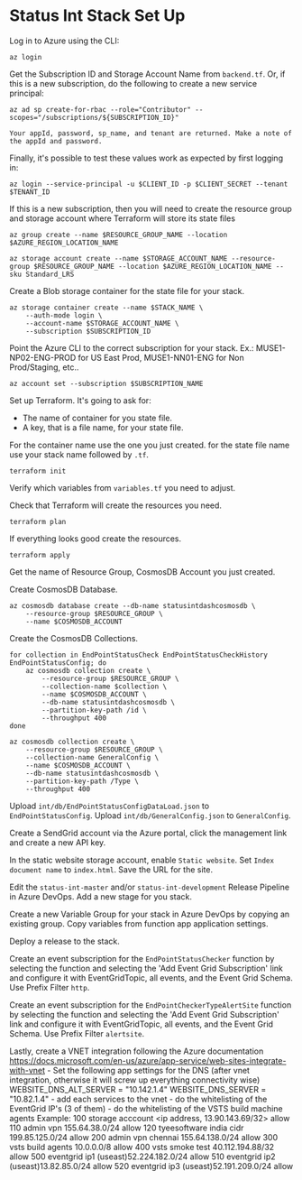 Status Int Stack Set Up
=======================

Log in to Azure using the CLI:

``` shell
az login
```

Get the Subscription ID and Storage Account Name from `backend.tf`.  Or, if this is a new subscription, do the following to create a new service principal:

``` shell
az ad sp create-for-rbac --role="Contributor" --scopes="/subscriptions/${SUBSCRIPTION_ID}"

Your appId, password, sp_name, and tenant are returned. Make a note of the appId and password.
```

Finally, it's possible to test these values work as expected by first logging in:

``` shell
az login --service-principal -u $CLIENT_ID -p $CLIENT_SECRET --tenant $TENANT_ID
```

If this is a new subscription, then you will need to create the resource group and storage account where Terraform will store its state files

``` shell
az group create --name $RESOURCE_GROUP_NAME --location $AZURE_REGION_LOCATION_NAME

az storage account create --name $STORAGE_ACCOUNT_NAME --resource-group $RESOURCE_GROUP_NAME --location $AZURE_REGION_LOCATION_NAME --sku Standard_LRS
```

Create a Blob storage container for the state file for your stack.

``` shell
az storage container create --name $STACK_NAME \
    --auth-mode login \
    --account-name $STORAGE_ACCOUNT_NAME \
    --subscription $SUBSCRIPTION_ID
```

Point the Azure CLI to the correct subscription for your stack.
Ex.: MUSE1-NP02-ENG-PROD for US East Prod, MUSE1-NN01-ENG for Non Prod/Staging, etc..

``` shell
az account set --subscription $SUBSCRIPTION_NAME
```

Set up Terraform. It's going to ask for:

* The name of container for you state file.
* A key, that is a file name, for your state file.

For the container name use the one you just created. for the state file name use your stack name followed by `.tf`.

``` shell
terraform init
```

Verify which variables from `variables.tf` you need to adjust.

Check that Terraform will create the resources you need.

``` shell
terraform plan
```

If everything looks good create the resources.

``` shell
terraform apply
```

Get the name of Resource Group, CosmosDB Account you just created.

Create CosmosDB Database.

``` shell
az cosmosdb database create --db-name statusintdashcosmosdb \
    --resource-group $RESOURCE_GROUP \
    --name $COSMOSDB_ACCOUNT
```

Create the CosmosDB Collections.

``` shell
for collection in EndPointStatusCheck EndPointStatusCheckHistory EndPointStatusConfig; do
    az cosmosdb collection create \
        --resource-group $RESOURCE_GROUP \
        --collection-name $collection \
        --name $COSMOSDB_ACCOUNT \
        --db-name statusintdashcosmosdb \
        --partition-key-path /id \
        --throughput 400
done

az cosmosdb collection create \
    --resource-group $RESOURCE_GROUP \
    --collection-name GeneralConfig \
    --name $COSMOSDB_ACCOUNT \
    --db-name statusintdashcosmosdb \
    --partition-key-path /Type \
    --throughput 400
```

Upload `int/db/EndPointStatusConfigDataLoad.json` to `EndPointStatusConfig`.
Upload `int/db/GeneralConfig.json` to `GeneralConfig`.

Create a SendGrid account via the Azure portal, click the management link and create a new API key.

In the static website storage account, enable `Static website`. Set `Index document name` to `index.html`. Save the URL for the site.

Edit the `status-int-master` and/or `status-int-development` Release Pipeline in Azure DevOps. Add a new stage for you stack.

Create a new Variable Group for your stack in Azure DevOps by copying an existing group. Copy variables from function app application settings.

Deploy a release to the stack.

Create an event subscription for the `EndPointStatusChecker` function by selecting the function and selecting the 'Add Event Grid Subscription' link and configure it with EventGridTopic, all events, and the Event Grid Schema. Use Prefix Filter `http`.

Create an event subscription for the `EndPointCheckerTypeAlertSite` function by selecting the function and selecting the 'Add Event Grid Subscription' link and configure it with EventGridTopic, all events, and the Event Grid Schema. Use Prefix Filter `alertsite`.


Lastly, create a VNET integration following the Azure documentation https://docs.microsoft.com/en-us/azure/app-service/web-sites-integrate-with-vnet
	- Set the following app settings for the DNS (after vnet integration, otherwise it will screw up everything connectivity wise)
	    WEBSITE_DNS_ALT_SERVER         = "10.142.1.4"
	    WEBSITE_DNS_SERVER             = "10.82.1.4"
	- add each services to the vnet
	- do the whitelisting of the EventGrid IP's (3 of them)
	- do the whitelisting of the VSTS build machine agents
		Example:
				100			storage acccount		<ip address, 13.90.143.69/32>		allow
				110			admin vpn				155.64.38.0/24						allow
				120			tyeesoftware india cidr	199.85.125.0/24						allow
				200			admin vpn chennai		155.64.138.0/24						allow
				300 		vsts build agents		10.0.0.0/8							allow
				400			vsts smoke test			40.112.194.88/32					allow
				500			eventgrid ip1			(useast)52.224.182.0/24				allow
				510			eventgrid ip2			(useast)13.82.85.0/24				allow
				520			eventgrid ip3			(useast)52.191.209.0/24				allow

